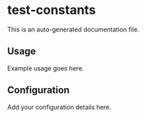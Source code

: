 # test-constants

This is an auto-generated documentation file.

## Usage

Example usage goes here.

## Configuration

Add your configuration details here.